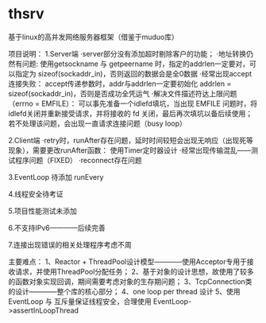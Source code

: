 # thsrv
基于linux的高并发网络服务器框架（借鉴于muduo库）

项目说明：
1.Server端
	·server部分没有添加超时剔除客户的功能；
	·地址转换仍然有问题:
		使用getsockname 与 getpeername 时，指定的addrlen一定要对，可以指定为 sizeof(sockaddr_in)，否则返回的数据会是全0数据
	·经常出现accept连接失败：
		accept传递参数时，addr与addrlen一定要初始化 addrlen = sizeof(sockaddr_in)，否则是否成功全凭运气
	·解决文件描述符达上限问题（errno = EMFILE）：
		可以事先准备一个idlefd填坑，当出现 EMFILE 问题时，将idlefd关闭并重新接受请求，并将接收的 fd 关闭，最后再次填坑以备后续使用；若不处理该问题，会出现一直请求连接问题（busy loop）

2.Client端
	·retry时，runAfter存在问题，延时时间较短会出现无响应（出现死等现象），需要更改runAfter函数：
		使用Timer定时器设计
	·经常出现传输混乱——测试程序问题（FIXED）
	·reconnect存在问题

3.EventLoop 待添加 runEvery

4.线程安全待考证

5.项目性能测试未添加

6.不支持IPv6————后续完善

7.连接出现错误的相关处理程序考虑不周

主要难点：
	1、Reactor + ThreadPool设计模型————使用Acceptor专用于接收请求，并使用ThreadPool分配任务；
	2、基于对象的设计思想，故使用了较多的函数对象实现回调，期间需要考虑对象的生存期问题；
	3、TcpConnection类的设计————整个库的核心部分；
	4、one loop per thread 设计
	5、使用 EventLoop 与 互斥量保证线程安全，合理使用 EventLoop->assertInLoopThread
